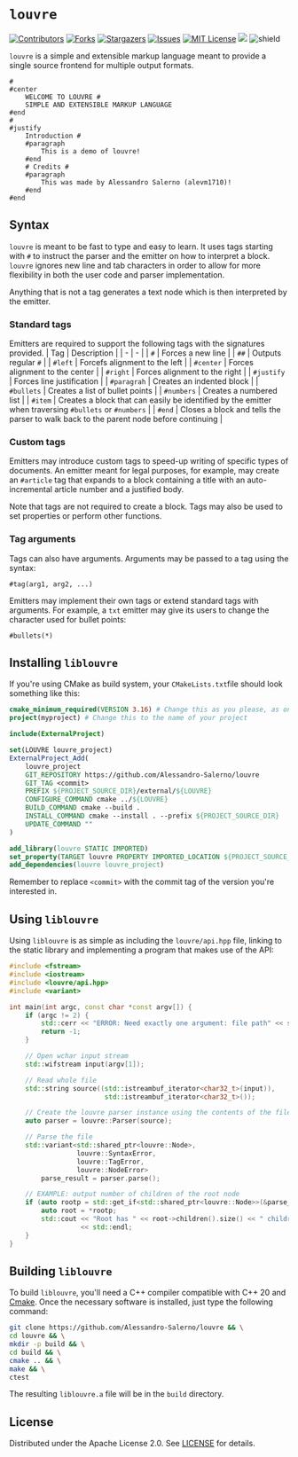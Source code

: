 # `louvre`
[contributors-shield]: https://img.shields.io/github/contributors/Alessandro-Salerno/louvre.svg?style=flat-square
[contributors-url]: https://github.com/Alessandro-Salerno/louvre/graphs/contributors
[forks-shield]: https://img.shields.io/github/forks/Alessandro-Salerno/louvre.svg?style=flat-square
[forks-url]: https://github.com/Alessandro-Salerno/louvre/network/members
[stars-shield]: https://img.shields.io/github/stars/Alessandro-Salerno/louvre.svg?style=flat-square
[stars-url]: https://github.com/Alessandro-Salerno/louvre/stargazers
[issues-shield]: https://img.shields.io/github/issues/Alessandro-Salerno/louvre.svg?style=flat-square
[issues-url]: https://github.com/Alessandro-Salerno/louvre/issues
[license-shield]: https://img.shields.io/github/license/Alessandro-Salerno/louvre.svg?style=flat-square
[license-url]: https://github.com/Alessandro-Salerno/louvre/blob/master/LICENSE.txt

[![Contributors][contributors-shield]][contributors-url]
[![Forks][forks-shield]][forks-url]
[![Stargazers][stars-shield]][stars-url]
[![Issues][issues-shield]][issues-url]
[![MIT License][license-shield]][license-url]
![](https://tokei.rs/b1/github/Alessandro-Salerno/louvre)
![shield](https://img.shields.io/static/v1?label=version&message=0.1.0&color=blue) 


`louvre` is a simple and extensible markup language meant to provide a single source frontend for multiple output formats.

```
#
#center
	WELCOME TO LOUVRE #
	SIMPLE AND EXTENSIBLE MARKUP LANGUAGE
#end
#
#justify
	Introduction #
	#paragraph
		This is a demo of louvre!
	#end
	# Credits #
	#paragraph
		This was made by Alessandro Salerno (alevm1710)!
	#end
#end
```

## Syntax
`louvre` is meant to be fast to type and easy to learn. It uses tags starting with `#` to instruct the parser and the emitter on how to interpret a block. `louvre` ignores new line and tab characters in order to allow for more flexibility in both the user code and parser implementation.

Anything that is not a tag generates a text node which is then interpreted by the emitter.

### Standard tags
Emitters are required to support the following tags with the signatures provided. 
| Tag | Description |
| - | - |
| `#` | Forces a new line |
| `##` | Outputs regular `#` |
| `#left` | Forcefs alignment to the left |
| `#center` | Forces alignment to the center |
| `#right` | Forces alignment to the right |
| `#justify` | Forces line justification |
| `#paragrah` | Creates an indented block |
| `#bullets` | Creates a list of bullet points |
| `#numbers` | Creates a numbered list |
| `#item` | Creates a block that can easily be identified by the emitter when traversing `#bullets` or `#numbers` |
| `#end` | Closes a block and tells the parser to walk back to the parent node before continuing |

### Custom tags
Emitters may introduce custom tags to speed-up writing of specific types of documents. An emitter meant for legal purposes, for example, may create an `#article` tag that expands to a block containing a title with an auto-incremental article number and a justified body.

Note that tags are not required to create a block. Tags may also be used to set properties or perform other functions.

### Tag arguments
Tags can also have arguments. Arguments may be passed to a tag using the syntax:
```
#tag(arg1, arg2, ...)
```
Emitters may implement their own tags or extend standard tags with arguments. For example, a `txt` emitter may give its users to change the character used for bullet points:
```
#bullets(*)
```

## Installing `liblouvre`
If you're using CMake as build system, your `CMakeLists.txt`file should look something like this:
```cmake
cmake_minimum_required(VERSION 3.16) # Change this as you please, as ong as it works
project(myproject) # Change this to the name of your project

include(ExternalProject)

set(LOUVRE louvre_project)
ExternalProject_Add(
    louvre_project
    GIT_REPOSITORY https://github.com/Alessandro-Salerno/louvre
    GIT_TAG <commit>
    PREFIX ${PROJECT_SOURCE_DIR}/external/${LOUVRE}
    CONFIGURE_COMMAND cmake ../${LOUVRE}
    BUILD_COMMAND cmake --build .
    INSTALL_COMMAND cmake --install . --prefix ${PROJECT_SOURCE_DIR}
    UPDATE_COMMAND ""
)

add_library(louvre STATIC IMPORTED)
set_property(TARGET louvre PROPERTY IMPORTED_LOCATION ${PROJECT_SOURCE_DIR}/lib/liblouvre.a)
add_dependencies(louvre louvre_project)
```
Remember to replace `<commit>` with the commit tag of the version you're interested in.

## Using `liblouvre`
Using `liblouvre` is as simple as including the `louvre/api.hpp` file, linking to the static library and implementing a program that makes use of the API:
```cpp
#include <fstream>
#include <iostream>
#include <louvre/api.hpp>
#include <variant>

int main(int argc, const char *const argv[]) {
    if (argc != 2) {
        std::cerr << "ERROR: Need exactly one argument: file path" << std::endl;
        return -1;
    }

    // Open wchar input stream
    std::wifstream input(argv[1]);

    // Read whole file
    std::string source((std::istreambuf_iterator<char32_t>(input)),
                        std::istreambuf_iterator<char32_t>());

    // Create the louvre parser instance using the contents of the file
    auto parser = louvre::Parser(source);

    // Parse the file
    std::variant<std::shared_ptr<louvre::Node>,
                 louvre::SyntaxError,
                 louvre::TagError,
                 louvre::NodeError>
        parse_result = parser.parse();

    // EXAMPLE: output number of children of the root node
    if (auto rootp = std::get_if<std::shared_ptr<louvre::Node>>(&parse_result)) {
        auto root = *rootp;
        std::cout << "Root has " << root->children().size() << " children"
                  << std::endl;
    }
}

```

## Building `liblouvre`
To build `liblouvre`, you'll need a C++ compiler compatible with C++ 20 and [Cmake](https://cmake.org/). Once the necessary software is installed, just type the following command:
```bash
git clone https://github.com/Alessandro-Salerno/louvre && \
cd louvre && \
mkdir -p build && \
cd build && \
cmake .. && \
make && \
ctest
```
The resulting `liblouvre.a` file will be in the `build` directory.

## License
Distributed under the Apache License 2.0. See [LICENSE](LICENSE) for details.

